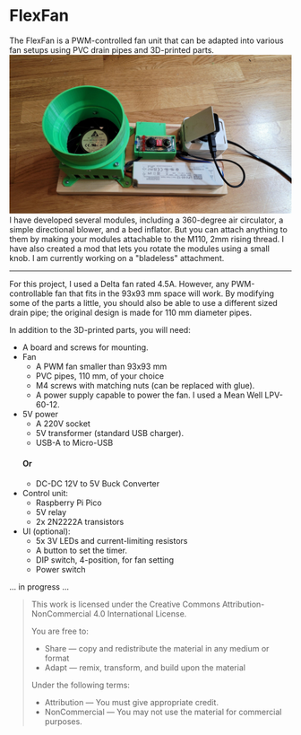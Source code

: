 # FlexFan
The FlexFan is a PWM-controlled fan unit that can be adapted into various fan setups using PVC drain pipes and 3D-printed parts.
![FlexFan without any attatchments.](https://github.com/BokkaaTokka/FlexFan/blob/b8b9da13025f5a4f265581d7217ead3966fa39e7/Images/20250627_114907.jpg)
I have developed several modules, including a 360-degree air circulator, a simple directional blower, and a bed inflator. But you can attach anything to them by making your modules attachable to the M110, 2mm rising thread. I have also created a mod that lets you rotate the modules using a small knob.
I am currently working on a "bladeless" attachment.
___
For this project, I used a Delta fan rated 4.5A. However, any PWM-controllable fan that fits in the 93x93 mm space will work. By modifying some of the parts a little, you should also be able to use a different sized drain pipe; the original design is made for 110 mm diameter pipes.

In addition to the 3D-printed parts, you will need:

* A board and screws for mounting.
* Fan
  * A PWM fan smaller than 93x93 mm
  * PVC pipes, 110 mm, of your choice
  * M4 screws with matching nuts (can be replaced with glue).
  * A power supply capable to power the fan. I used a Mean Well LPV-60-12.
* 5V power
  * A 220V socket
  * 5V transformer (standard USB charger).
  * USB-A to Micro-USB
  #### Or
  * DC-DC 12V to 5V Buck Converter
* Control unit:
  * Raspberry Pi Pico
  * 5V relay
  * 2x 2N2222A transistors
* UI (optional):
  * 5x 3V LEDs and current-limiting resistors
  * A button to set the timer.
  * DIP switch, 4-position, for fan setting
  * Power switch

 ... in progress ...

>This work is licensed under the Creative Commons Attribution-NonCommercial 4.0 International License.
>
>You are free to:
>- Share — copy and redistribute the material in any medium or format
>- Adapt — remix, transform, and build upon the material
>
>Under the following terms:
>- Attribution — You must give appropriate credit.
>- NonCommercial — You may not use the material for commercial purposes.
